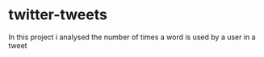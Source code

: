 # twitter-tweets
In this project i analysed the number of times a word is used by a user in a tweet
